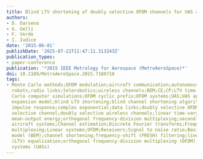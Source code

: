 ```yaml
---
title: Blind LTV shortening of doubly selective OFDM channels for UAS applications
authors:
- D. Darsena
- G. Gelli
- F. Verde
- I. Iudice
date: '2015-06-01'
publishDate: '2025-07-21T11:47:11.313243Z'
publication_types:
- paper-conference
publication: '*2015 IEEE Metrology for Aerospace (MetroAeroSpace)*'
doi: 10.1109/MetroAeroSpace.2015.7180718
tags:
- Monte Carlo methods;OFDM modulation;aircraft communication;autonomous aerial vehicles;mobile
  robots;radio links;telerobotics;wireless channels;BEM;CE;CP;LTV time-domain equalizer;MMOE;Monte
  Carlo computer simulations;OFDM cyclic prefix;OFDM systems;UAS;UAS applications;basis
  expansion model;blind LTV shortening;blind channel shortening algorithm;channel
  impulse response;complex exponential;data links;doubly selective OFDM channels;doubly
  selective channel;doubly selective wireless channels;linear time-varying;minimum
  mean-output energy;orthogonal frequency-division multiplexing;second-order statistics;unmanned
  aircraft systems;Channel estimation;Discrete Fourier transforms;Frequency division
  multiplexing;Linear systems;OFDM;Receivers;Signal to noise ratio;Basis expansion
  model (BEM);channel shortening;frequency-shift (FRESH) filtering;linear time-varying
  (LTV) equalization;orthogonal frequency-division multiplexing (OFDM);unmanned aircraft
  systems (UASs)
---
```

